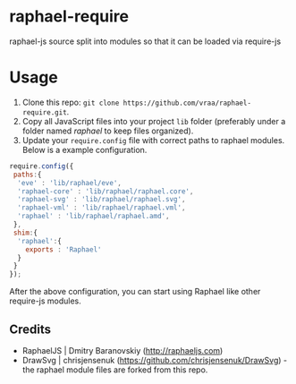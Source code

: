 raphael-require
===============

raphael-js source split into modules so that it can be loaded via require-js

Usage
=====

1. Clone this repo: `git clone https://github.com/vraa/raphael-require.git`.
2. Copy all JavaScript files into your project `lib` folder (preferably under a folder named *raphael* to keep files organized).
3. Update your `require.config` file with correct paths to raphael modules. Below is a example configuration.

```javascript
require.config({
 paths:{
  'eve' : 'lib/raphael/eve',
  'raphael-core' : 'lib/raphael/raphael.core',
  'raphael-svg' : 'lib/raphael/raphael.svg',
  'raphael-vml' : 'lib/raphael/raphael.vml',
  'raphael' : 'lib/raphael/raphael.amd',
 },
 shim:{
  'raphael':{
    exports : 'Raphael'
  }
 }
});
```

After the above configuration, you can start using Raphael like other require-js modules.

## Credits

  - RaphaelJS | Dmitry Baranovskiy (http://raphaeljs.com)
  - DrawSvg | chrisjensenuk (https://github.com/chrisjensenuk/DrawSvg) - the raphael module files are forked from this repo.

